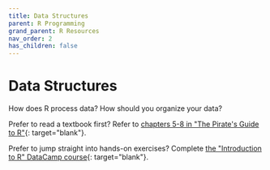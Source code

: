```yaml
---
title: Data Structures
parent: R Programming
grand_parent: R Resources
nav_order: 2
has_children: false
---
```


# Data Structures

How does R process data? How should you organize your data?

Prefer to read a textbook first? Refer to [chapters 5-8 in "The Pirate's Guide to R"](https://bookdown.org/ndphillips/YaRrr/scalersvectors.html){: target="blank"}.

Prefer to jump straight into hands-on exercises? Complete [the "Introduction to R" DataCamp course](https://learn.datacamp.com/courses/free-introduction-to-r){: target="blank"}.
